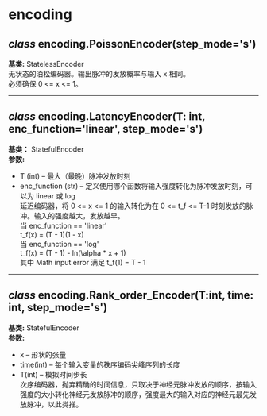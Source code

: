 # encoding  
## *class* encoding.PoissonEncoder(step_mode='s')  
**基类:** StatelessEncoder  
无状态的泊松编码器。输出脉冲的发放概率与输入 x 相同。  
必须确保 0 <= x <= 1。  
***
## *class* encoding.LatencyEncoder(T: int, enc_function='linear', step_mode='s')  
**基类：** StatefulEncoder  
**参数:**  
- T (int) – 最大（最晚）脉冲发放时刻  
- enc_function (str) – 定义使用哪个函数将输入强度转化为脉冲发放时刻，可以为 linear 或 log  
延迟编码器，将 0 <= x <= 1 的输入转化为在 0 <= t_f <= T-1 时刻发放的脉冲。输入的强度越大，发放越早。   
当 enc_function == 'linear'  
t_f(x) = (T - 1)(1 - x)  
当 enc_function == 'log'  
t_f(x) = (T - 1) - ln(\\alpha * x + 1)  
其中 Math input error 满足 t_f(1) = T - 1
***
## *class* encoding.Rank_order_Encoder(T:int, time: int, step_mode='s')  
**基类:** StatefulEncoder  
**参数:**   
- x – 形状的张量  
- time(int) – 每个输入变量的秩序编码尖峰序列的长度  
- T(int) – 模拟时间步长  
次序编码器，抛弃精确的时间信息，只取决于神经元脉冲发放的顺序，按输入强度的大小转化神经元发放脉冲的顺序，强度最大的输入对应的神经元最先发放脉冲，以此类推。  
